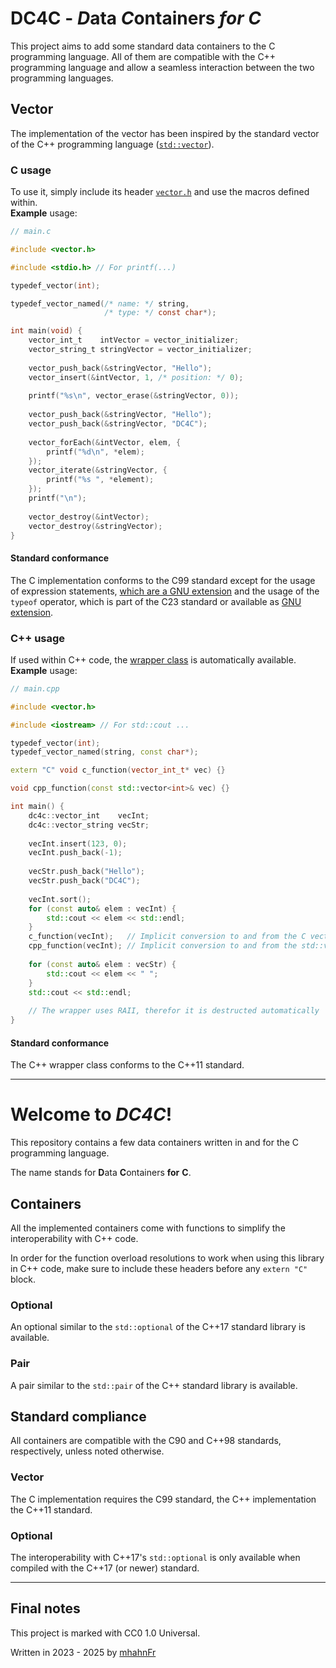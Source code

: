 # DC4C - *D*ata *C*ontainers *for C*
This project aims to add some standard data containers to the C programming language. All of them are compatible
with the C++ programming language and allow a seamless interaction between the two programming languages.

## Vector
The implementation of the vector has been inspired by the standard vector of the C++ programming language ([`std::vector`][2]).

### C usage
To use it, simply include its header [`vector.h`][3] and use the macros defined within.  
**Example** usage:
```c
// main.c

#include <vector.h>

#include <stdio.h> // For printf(...)

typedef_vector(int);

typedef_vector_named(/* name: */ string, 
                     /* type: */ const char*);

int main(void) {
    vector_int_t    intVector = vector_initializer;
    vector_string_t stringVector = vector_initializer;
    
    vector_push_back(&stringVector, "Hello");
    vector_insert(&intVector, 1, /* position: */ 0);
    
    printf("%s\n", vector_erase(&stringVector, 0));
    
    vector_push_back(&stringVector, "Hello");
    vector_push_back(&stringVector, "DC4C");
    
    vector_forEach(&intVector, elem, {
        printf("%d\n", *elem);
    });
    vector_iterate(&stringVector, {
        printf("%s ", *element);
    });
    printf("\n");
    
    vector_destroy(&intVector);
    vector_destroy(&stringVector);
}
```

#### Standard conformance
The C implementation conforms to the C99 standard except for the usage of expression statements, [which are a GNU extension][5]
and the usage of the `typeof` operator, which is part of the C23 standard or available as [GNU extension][6].

### C++ usage
If used within C++ code, the [wrapper class][4] is automatically available.  
**Example** usage:
```c++
// main.cpp

#include <vector.h>

#include <iostream> // For std::cout ...

typedef_vector(int);
typedef_vector_named(string, const char*);

extern "C" void c_function(vector_int_t* vec) {}

void cpp_function(const std::vector<int>& vec) {}

int main() {
    dc4c::vector_int    vecInt;
    dc4c::vector_string vecStr;
    
    vecInt.insert(123, 0);
    vecInt.push_back(-1);
    
    vecStr.push_back("Hello");
    vecStr.push_back("DC4C");
    
    vecInt.sort();
    for (const auto& elem : vecInt) {
        std::cout << elem << std::endl;
    }
    c_function(vecInt);   // Implicit conversion to and from the C vector type
    cpp_function(vecInt); // Implicit conversion to and from the std::vector
        
    for (const auto& elem : vecStr) {
        std::cout << elem << " ";
    }
    std::cout << std::endl;
    
    // The wrapper uses RAII, therefor it is destructed automatically
}
```

#### Standard conformance
The C++ wrapper class conforms to the C++11 standard.

---
# Welcome to _DC4C_!
This repository contains a few data containers written in and for the C programming language.

The name stands for **D**ata **C**ontainers **for** **C**.

## Containers
All the implemented containers come with functions to simplify the interoperability with C++ code.

In order for the function overload resolutions to work when using this library in C++ code,
make sure to include these headers before any `extern "C"` block.

### Optional
An optional similar to the `std::optional` of the C++17 standard library is available.

### Pair
A pair similar to the `std::pair` of the C++ standard library is available.

## Standard compliance
All containers are compatible with the C90 and C++98 standards, respectively, unless noted otherwise.

### Vector
The C implementation requires the C99 standard, the C++ implementation the C++11 standard.

### Optional
The interoperability with C++17's `std::optional` is only available when compiled with the C++17 (or newer) standard.

---

## Final notes
This project is marked with CC0 1.0 Universal.

Written in 2023 - 2025 by [mhahnFr][1]

[1]: https://github.com/mhahnFr
[2]: https://en.cppreference.com/w/cpp/container/vector.html
[3]: DC4C/vector.h
[4]: DC4C/vector.hpp
[5]: https://gcc.gnu.org/onlinedocs/gcc/Statement-Exprs.html
[6]: https://gcc.gnu.org/onlinedocs/gcc/Typeof.html